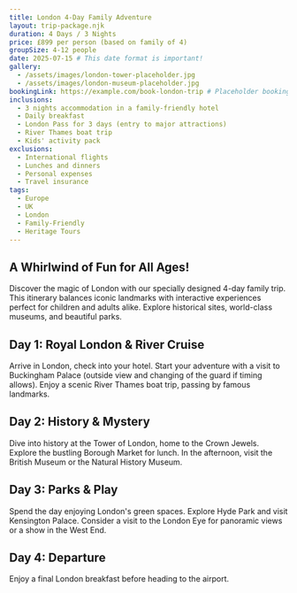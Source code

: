 ```yaml
---
title: London 4-Day Family Adventure
layout: trip-package.njk
duration: 4 Days / 3 Nights
price: £899 per person (based on family of 4)
groupSize: 4-12 people
date: 2025-07-15 # This date format is important!
gallery:
  - /assets/images/london-tower-placeholder.jpg
  - /assets/images/london-museum-placeholder.jpg
bookingLink: https://example.com/book-london-trip # Placeholder booking link
inclusions:
  - 3 nights accommodation in a family-friendly hotel
  - Daily breakfast
  - London Pass for 3 days (entry to major attractions)
  - River Thames boat trip
  - Kids' activity pack
exclusions:
  - International flights
  - Lunches and dinners
  - Personal expenses
  - Travel insurance
tags:
  - Europe
  - UK
  - London
  - Family-Friendly
  - Heritage Tours
---
```


## A Whirlwind of Fun for All Ages!

Discover the magic of London with our specially designed 4-day family trip. This itinerary balances iconic landmarks with interactive experiences perfect for children and adults alike. Explore historical sites, world-class museums, and beautiful parks.

## Day 1: Royal London & River Cruise

Arrive in London, check into your hotel. Start your adventure with a visit to Buckingham Palace (outside view and changing of the guard if timing allows). Enjoy a scenic River Thames boat trip, passing by famous landmarks.

## Day 2: History & Mystery

Dive into history at the Tower of London, home to the Crown Jewels. Explore the bustling Borough Market for lunch. In the afternoon, visit the British Museum or the Natural History Museum.

## Day 3: Parks & Play

Spend the day enjoying London's green spaces. Explore Hyde Park and visit Kensington Palace. Consider a visit to the London Eye for panoramic views or a show in the West End.

## Day 4: Departure

Enjoy a final London breakfast before heading to the airport.